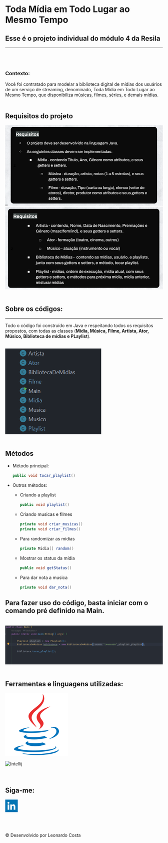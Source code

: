 # Toda Mídia em Todo Lugar ao Mesmo Tempo
## Esse é o projeto individual do módulo 4 da Resila
----
<br>
<br>

### Contexto:
Você foi contratado para modelar a biblioteca digital de mídias dos usuários de um serviço de streaming, denominado, Toda Mídia em Todo Lugar ao Mesmo Tempo, que disponibiliza músicas, filmes, séries, e demais mídias.
<br>
<br>

## Requisitos do projeto
  
    

<img src="./src/img/requisito1.png">
<img src="./src/img/requisito2.png">

<br>
<br>

## Sobre os códigos:
---

Todo o código foi construído em Java e respeitando todos os requisitos propostos, com todas as classes (**Midia, Música, Filme, Artista, Ator, Músico, Biblioteca de mídias e PLaylist**).  

<br>

<img src="./src/img/class.png">

<br>
<br>

## Métodos

* Método principal:
    ````java
    public void tocar_playlist()
    ````

* Outros métodos:
    - Criando a playlist
        ```java
        public void playlist()
        ````
    - Criando musicas e filmes
        ````java
    	private void criar_musicas()
        private void criar_filmes()
        ````
    - Para randomizar as midias
        ```java
        private Midia[] random()
        ````
    - Mostrar os status da mídia
        ````java
        public void getStatus()
        ````
    - Para dar nota a musica
        ```java
        private void dar_nota()
        ````


## Para fazer uso do código, basta iniciar com o comando pré definido na Main.

<br>

<img src="./src/img/main.png">

<br>
<br>

## Ferramentas e linguagens utilizadas:



<p align="left"> <a href="https://www.java.com" target="_blank" rel="noreferrer"> <img src="https://raw.githubusercontent.com/devicons/devicon/master/icons/java/java-original.svg" alt="java" width="200" height="200"/> </a> </p>  <img src="./src/img/images.png" width="220px" alt="Intellij"> 


<br>
<br>
<br>

## Siga-me:



<a href="https://www.linkedin.com/in/leonardosantosdev/"><img src="./src/img/linkedin.png" style="width:40px"></a>

<br>
<br>

©️ Desenvolvido por Leonardo Costa


